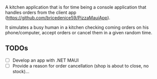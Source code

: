 A kitchen application that is for time being a console application that handles orders from the client app (https://github.com/bricedenice59/PizzaMauiApp).

It simulates a busy human in a kitchen checking coming orders on his phone/computer, accept orders or cancel them in a given random time.

## TODOs
- [ ] Develop an app with .NET MAUI
- [ ] Provide a reason for order cancellation (shop is about to close, no stock)...
